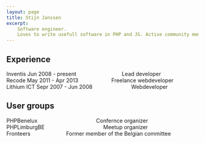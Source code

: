 ```yaml
---
layout: page
title: Stijn Janssen
excerpt:
    Software engineer.
    Loves to write usefull software in PHP and JS. Active community member. Believes in continuous improvement.
---
```

## Experience
<div class="columns">
    <div class="column">
        <span class="column__title">Inventis</span>
        <span class="column__subtitle">Jun 2008 - present</span>
    </div>
    <div class="column">
        <span class="column__title">Lead developer</span>
    </div>
</div>

<div class="columns">
    <div class="column">
        <span class="column__title">Recode</span>
        <span class="column__subtitle">May 2011 - Apr 2013</span>
    </div>
    <div class="column">
        <span class="column__title">Freelance webdeveloper</span>
    </div>
</div>

<div class="columns">
    <div class="column">
        <span class="column__title">Lithium ICT</span>
        <span class="column__subtitle">Sepr 2007 - Jun 2008</span>
    </div>
    <div class="column">
        <span class="column__title">Webdeveloper</span>
    </div>
</div>

## User groups
<div class="columns">
    <div class="column">
        <span class="column__title">PHPBenelux</span>
    </div>
    <div class="column">
        <span class="column__title">Confernce organizer</span>
    </div>
</div>

<div class="columns">
    <div class="column">
        <span class="column__title">PHPLimburgBE</span>
    </div>
    <div class="column">
        <span class="column__title">Meetup organizer</span>
    </div>
</div>

<div class="columns">
    <div class="column">
        <span class="column__title">Fronteers</span>
    </div>
    <div class="column">
        <span class="column__title">Former member of the Belgian committee</span>
    </div>
</div>
